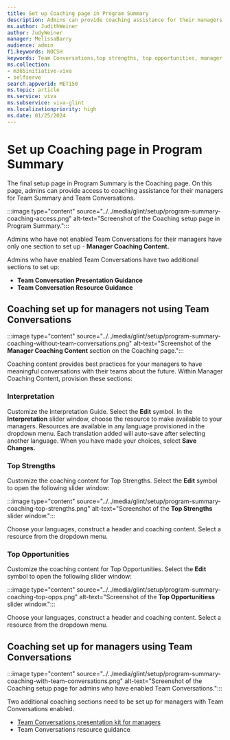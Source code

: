 ```yaml
---
title: Set up Coaching page in Program Summary
description: Admins can provide coaching assistance for their managers on their Team Summary dashboard.
ms.author: JudithWeiner
author: JudyWeiner
manager: MelissaBarry
audience: admin
f1.keywords: NOCSH
keywords: Team Conversations,top strengths, top opportunities, manager coaching content
ms.collection:  
- m365initiative-viva
- selfserve 
search.appverid: MET150 
ms.topic: article
ms.service: viva
ms.subservice: viva-glint
ms.localizationpriority: high
ms.date: 01/25/2024
---
```


# Set up Coaching page in Program Summary

The final setup page in Program Summary is the Coaching page. On this page, admins can provide access to coaching assistance for their managers for Team Summary and Team Conversations.  

:::image type="content" source="../../media/glint/setup/program-summary-coaching-access.png" alt-text="Screenshot of the Coaching setup page in Program Summary.":::

Admins who have not enabled Team Conversations for their managers have only one section to set up - **Manager Coaching Content.**

Admins who have enabled Team Conversations have two additional sections to set up:
- **Team Conversation Presentation Guidance**
- **Team Conversation Resource Guidance**

## Coaching set up for managers not using Team Conversations 

:::image type="content" source="../../media/glint/setup/program-summary-coaching-without-team-conversations.png" alt-text="Screenshot of the **Manager Coaching Content** section on the Coaching page.":::

Coaching content provides best practices for your managers to have meaningful conversations with their teams about the future. Within Manager Coaching Content, provision these sections: 

### Interpretation
Customize the Interpretation Guide. 
Select the **Edit** symbol.
In the **Interpretation** slider window, choose the resource to make available to your managers. Resources are available in any language provisioned in the dropdown menu. Each translation added will auto-save after selecting another language.
When you have made your choices, select **Save Changes.**

### Top Strengths 
Customize the coaching content for Top Strengths. 
Select the **Edit** symbol to open the following slider window:

:::image type="content" source="../../media/glint/setup/program-summary-coaching-top-strengths.png" alt-text="Screenshot of the **Top Strengths** slider window.":::

Choose your languages, construct a header and coaching content. Select a resource from the dropdown menu.

### Top Opportunities
Customize the coaching content for Top Opportunities. 
Select the **Edit** symbol to open the following slider window:

:::image type="content" source="../../media/glint/setup/program-summary-coaching-top-opps.png" alt-text="Screenshot of the **Top Opportunitiess** slider window.":::

Choose your languages, construct a header and coaching content. Select a resource from the dropdown menu.

## Coaching set up for managers using Team Conversations

:::image type="content" source="../../media/glint/setup/program-summary-coaching-with-team-conversations.png" alt-text="Screenshot of the Coaching setup page for admins who have enabled Team Conversations.":::

Two additional coaching sections need to be set up for managers with Team Conversations enabled. 

- [Team Conversations presentation kit for managers](https://go.microsoft.com/fwlink/?linkid=2231602) 
- Team Conversations resource guidance  


